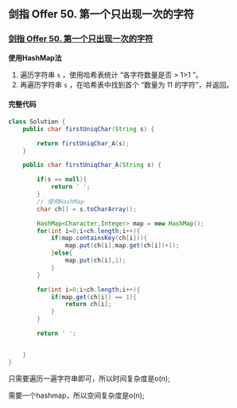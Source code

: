 ## 剑指 Offer 50. 第一个只出现一次的字符

### [剑指 Offer 50. 第一个只出现一次的字符](https://leetcode-cn.com/problems/di-yi-ge-zhi-chu-xian-yi-ci-de-zi-fu-lcof/)

**使用HashMap法**

1. 遍历字符串 `s` ，使用哈希表统计 “各字符数量是否 > 1>1 ”。
2. 再遍历字符串 `s` ，在哈希表中找到首个 “数量为 11 的字符”，并返回。

#### 完整代码

~~~ java
class Solution {
    public char firstUniqChar(String s) {

        return firstUniqChar_A(s);
    }

    public char firstUniqChar_A(String s) {

        if(s == null){
            return ' ';
        }
        // 使用HashMap
        char ch[] = s.toCharArray();

        HashMap<Character,Integer> map = new HashMap();
        for(int i=0;i<ch.length;i++){
            if(map.containsKey(ch[i])){
                map.put(ch[i],map.get(ch[i])+1);
            }else{
                map.put(ch[i],1);
            }
        }

        for(int i=0;i<ch.length;i++){
            if(map.get(ch[i]) == 1){
                return ch[i];
            }
        }

        return ' ';


    }
}
~~~

只需要遍历一遍字符串即可，所以时间复杂度是o(n);

需要一个hashmap，所以空间复杂度是o(n);
